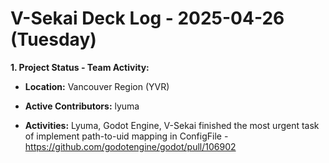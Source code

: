 # V-Sekai Deck Log - 2025-04-26 (Tuesday)

**1. Project Status - Team Activity:**

- **Location:** Vancouver Region (YVR)

- **Active Contributors:** lyuma
- **Activities:** Lyuma, Godot Engine, V-Sekai finished the most urgent task of implement path-to-uid mapping in ConfigFile - https://github.com/godotengine/godot/pull/106902